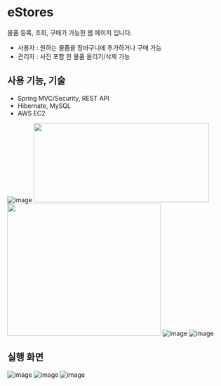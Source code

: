 eStores
============

물품 등록, 조회, 구매가 가능한 웹 페이지 입니다.

- 사용자 : 원하는 물품을 장바구니에 추가하거나 구매 가능
- 관리자 : 사진 포함 한 물품 올리기/삭제 가능  


## 사용 기능, 기술

- Spring MVC/Security, REST API
- Hibernate, MySQL
- AWS EC2  

![image](https://user-images.githubusercontent.com/39665611/108174296-99614100-7142-11eb-861d-479e65aeb7ab.png)
<img src="https://user-images.githubusercontent.com/39665611/108174419-c1e93b00-7142-11eb-8ef1-fa4da8d951f4.png"  width="400" height="180">
<img src="https://user-images.githubusercontent.com/39665611/108174464-d2011a80-7142-11eb-9924-777f17e2c454.png"  width="350" height="300">
![image](https://user-images.githubusercontent.com/39665611/108174548-e6451780-7142-11eb-9aa2-83f86a594e38.png)
![image](https://user-images.githubusercontent.com/39665611/108174621-007ef580-7143-11eb-80cc-226022e4b3bb.png)  


## 실행 화면

![image](https://user-images.githubusercontent.com/39665611/108175369-088b6500-7144-11eb-9d78-87af7c30c55d.png)
![image](https://user-images.githubusercontent.com/39665611/108175391-0fb27300-7144-11eb-9c98-d271dcf752dc.png)
![image](https://user-images.githubusercontent.com/39665611/108175399-1214cd00-7144-11eb-80d5-05a3ef27a85f.png)  

